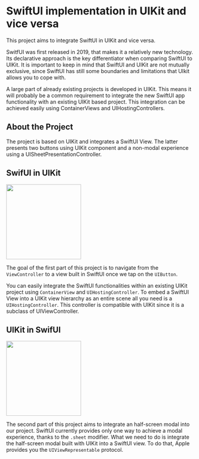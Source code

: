 #  SwiftUI implementation in UIKit and vice versa


This project aims to integrate SwiftUI in UIKit and vice versa. 

SwitfUI was first released in 2019, that makes it a relatively new technology. Its declarative approach is the key differentiator when comparing SwiftUI to UIKit. 
It is important to keep in mind that SwiftUI and UIKit are not mutually exclusive, since SwiftUI has still some boundaries and limitations that UIkit allows you to cope with. 

A large part of already existing projects is developed in UIKit. This means it will probably be a common requirement to integrate the new SwiftUI app functionality with an existing UIKit based project.
This integration can be achieved easily using ContainerViews and UIHostingControllers.


##  About the Project


The project is based on UIKit and integrates a SwiftUI View. The latter presents two buttons using UIKit component and a non-modal experience using a UISheetPresentationController. 


##  SwifUI in UIKit


<img src= "https://user-images.githubusercontent.com/92525390/161785813-143c9e7b-0651-4c94-9a92-cf8673417b65.gif" width="200"> 

The goal of the first part of this project is to navigate from the `ViewController` to a view built in SwiftUI once we tap on the `UIButton`.

You can easily integrate the SwiftUI functionalities within an existing UIKit project using `ContainerView` and `UIHostingController`.
To embed a SwiftUI View into a UIKit view hierarchy as an entire scene all you need is a `UIHostingController`. 
This controller is compatible with UIKit since it is a subclass of UIViewController. 


##  UIKit in SwifUI


<img src= "https://user-images.githubusercontent.com/92525390/161786409-6f5ea5ae-2cf2-4d75-bd5b-098d95d804a3.gif" width="200">

The second part of this project aims to integrate an half-screen modal into our project. SwiftUI currently provides only one way to achieve a modal experience, thanks to the `.sheet` modifier. 
What we need to do is integrate the half-screen modal built with UIKit into a SwiftUI view. To do that, Apple provides you the `UIViewRepresentable` protocol.
